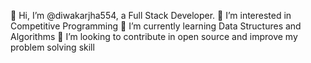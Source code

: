👋 Hi, I’m @diwakarjha554, a Full Stack Developer.
👀 I’m interested in Competitive Programming
🌱 I’m currently learning Data Structures and Algorithms
💞️ I’m looking to contribute in open source and improve my problem solving skill

<!--
**diwakarjha554/diwakarjha554** is a ✨ _special_ ✨ repository because its `README.md` (this file) appears on your GitHub profile.

Here are some ideas to get you started:

- 🔭 I’m currently working on ...
- 🌱 I’m currently learning ...
- 👯 I’m looking to collaborate on ...
- 🤔 I’m looking for help with ...
- 💬 Ask me about ...
- 📫 How to reach me: ...
- 😄 Pronouns: ...
- ⚡ Fun fact: ...
-->
